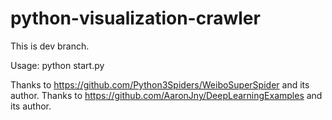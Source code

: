 # python-visualization-crawler
This is dev branch.

Usage:
python start.py

Thanks to https://github.com/Python3Spiders/WeiboSuperSpider and its author.
Thanks to https://github.com/AaronJny/DeepLearningExamples and its author.
